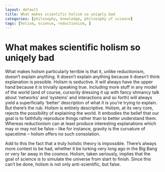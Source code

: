 ```yaml
---
layout: default
title: What makes scientific holism so uniqely bad
categories: [philosophy, knowledge, philosophy of science]
tags: [holism, science, reductionism, ]
---
```

# What makes scientific holism so uniqely bad

What makes holism particularly terrible is that it, unlike reductionism, doesn’t explain anything. It doesn’t explain anything because it doesn’t think explanation is possible. Holism is seductive. It will always have the upper hand because it is trivially speaking true. Including more stuff in any model of the world (and of course, cursorily dressing it up with fancy shmancy talk about ‘networks’ and ‘systems’ and interactions and so forth) will always yield a superficially ‘better’ description of what it is you’re trying to explain. But there’s the rub. Holism is entirely descriptive. Holism, at its very core, rejects the possibility of explaining the world. It embodies the belief that our goal is to faithfully reproduce things rather than to better understand them. Whereas reductionism can at least produce interesting explanations which may or may not be false – like for instance, gravity is the curvature of spacetime – holism offers no such consolation.

Add to this the fact that a truly holistic theory is impossible. There’s always more context to be had, whether it be lurking very long ago in the Big Bang or very far away in the cosmos. Holism, taken seriously, implies that the goal of science is to simulate the universe from start to finish. Since this can’t be done, holism is not only anti-scientific, but false.

